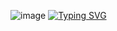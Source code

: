 ![image](https://github.com/afthab-anthas/afthab-anthas/assets/147282277/72477605-693b-4b91-8622-50bf83b008a3)
[![Typing SVG](https://readme-typing-svg.demolab.com?font=Source+Code+Pro&weight=700&size=33&duration=2500&pause=1000&random=false&width=435&lines=Hi+%F0%9F%91%8B%2C+I'm+Afthab)](https://git.io/typing-svg)
